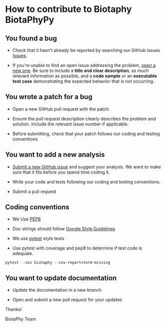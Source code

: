 # How to contribute to Biotaphy BiotaPhyPy

## You found a bug

* Check that it hasn't already be reported by searching our GitHub issues [Issues](https://github.com/biotaphy/BiotaPhyPy/issues).

* If you're unable to find an open issue addressing the problem, [open a new one](https://github.com/biotaphy/BiotaPhyPy/issues/new?assignees=cjgrady&template=bug_report.md). Be sure to include a **title and clear description**, as much relevant information as possible, and a **code sample** or an **executable test case** demonstrating the expected behavior that is not occurring.

## You wrote a patch for a bug

* Open a new GitHub pull request with the patch.

* Ensure the pull request description clearly describes the problem and solution.
  Include the relevant issue number if applicable.

* Before submitting, check that your patch follows our coding and testing conventions

## You want to add a new analysis

* [Submit a new GitHub issue](https://github.com/biotaphy/BiotaPhyPy/issues/new?assignees=&template=feature_request.md) and suggest your analysis.  We want to make sure that it fits before you spend time coding it.

* Write your code and tests following our coding and testing conventions.

* Submit a pull request

## Coding conventions

* We Use [PEP8](https://www.python.org/dev/peps/pep-0008/)

* Doc strings should follow [Google Style Guidelines](https://sphinxcontrib-napoleon.readthedocs.io/en/latest/example_google.html)

* We use [pytest](https://docs.pytest.org/en/latest/) style tests

* Use pytest with coverage and pep8 to determine if test code is adequate.

```
pytest --cov biotaphy --cov-report=term-missing
```

## You want to update documentation

* Update the documentation in a new branch

* Open and submit a new pull request for your updates

Thanks!

BiotaPhy Team
